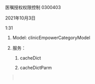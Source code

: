 医嘱授权权限控制 0300403

2021年10月3日

1:31

1.  Model: clinicEmpowerCategoryModel

2.  服务：

    1.  cacheDict

    2.  cacheDictParm

>  
